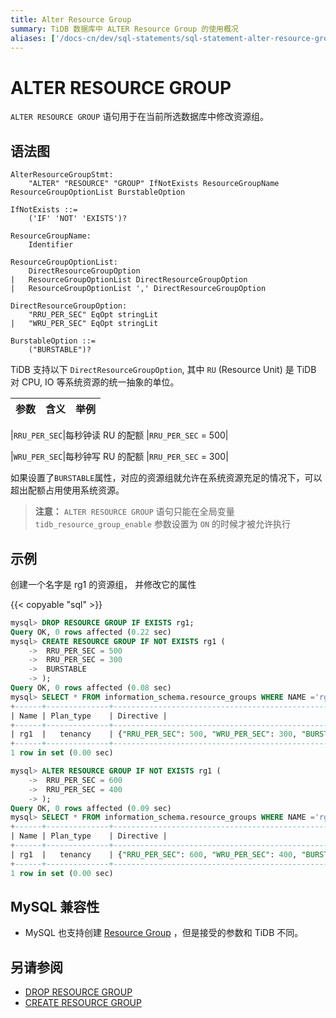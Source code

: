 ```yaml
---
title: Alter Resource Group
summary: TiDB 数据库中 ALTER Resource Group 的使用概况
aliases: ['/docs-cn/dev/sql-statements/sql-statement-alter-resource-group/','/docs-cn/dev/reference/sql/statements/alter-resource-group/']
---
```


# ALTER RESOURCE GROUP

`ALTER RESOURCE GROUP` 语句用于在当前所选数据库中修改资源组。

## 语法图

```ebnf+diagram
AlterResourceGroupStmt:
	"ALTER" "RESOURCE" "GROUP" IfNotExists ResourceGroupName ResourceGroupOptionList BurstableOption

IfNotExists ::=
    ('IF' 'NOT' 'EXISTS')?

ResourceGroupName:
	Identifier
	
ResourceGroupOptionList:
	DirectResourceGroupOption
|	ResourceGroupOptionList DirectResourceGroupOption
|	ResourceGroupOptionList ',' DirectResourceGroupOption

DirectResourceGroupOption:
	"RRU_PER_SEC" EqOpt stringLit
|	"WRU_PER_SEC" EqOpt stringLit

BurstableOption ::=
    ("BURSTABLE")?

```
TiDB 支持以下 `DirectResourceGroupOption`, 其中 `RU` (Resource Unit) 是 TiDB 对 CPU, IO 等系统资源的统一抽象的单位。

| 参数           |含义                                  |举例                      |
|----------------|--------------------------------------|----------------------------|

|`RRU_PER_SEC`|每秒钟读 RU 的配额                        |`RRU_PER_SEC` = 500|

|`WRU_PER_SEC`|每秒钟写 RU 的配额                        |`RRU_PER_SEC` = 300|

如果设置了`BURSTABLE`属性，对应的资源组就允许在系统资源充足的情况下，可以超出配额占用使用系统资源。

> **注意：**
> `ALTER RESOURCE GROUP` 语句只能在全局变量 `tidb_resource_group_enable` 参数设置为 `ON` 的时候才被允许执行

## 示例

创建一个名字是 rg1 的资源组， 并修改它的属性

{{< copyable "sql" >}}
```sql
mysql> DROP RESOURCE GROUP IF EXISTS rg1;
Query OK, 0 rows affected (0.22 sec)
mysql> CREATE RESOURCE GROUP IF NOT EXISTS rg1 (
    ->  RRU_PER_SEC = 500
    ->  RRU_PER_SEC = 300
    ->  BURSTABLE
    -> );
Query OK, 0 rows affected (0.08 sec)
mysql> SELECT * FROM information_schema.resource_groups WHERE NAME ='rg1';
+------+--------------+---------------------------------------------------------------+
| Name | Plan_type    | Directive | 
+------+--------------+---------------------------------------------------------------+
| rg1  |   tenancy    | {"RRU_PER_SEC": 500, "WRU_PER_SEC": 300, "BURSTABLE": true} |
+------+--------------+---------------------------------------------------------------+
1 row in set (0.00 sec)

mysql> ALTER RESOURCE GROUP IF NOT EXISTS rg1 (
    ->  RRU_PER_SEC = 600
    ->  RRU_PER_SEC = 400
    -> );
Query OK, 0 rows affected (0.09 sec)
mysql> SELECT * FROM information_schema.resource_groups WHERE NAME ='rg1';
+------+--------------+---------------------------------------------------------------+
| Name | Plan_type    | Directive | 
+------+--------------+---------------------------------------------------------------+
| rg1  |   tenancy    | {"RRU_PER_SEC": 600, "WRU_PER_SEC": 400, "BURSTABLE": false} |
+------+--------------+---------------------------------------------------------------+
1 row in set (0.00 sec)
```

## MySQL 兼容性

* MySQL 也支持创建 [Resource Group](https://dev.mysql.com/doc/refman/8.0/en/create-resource-group.html) ，但是接受的参数和 TiDB 不同。

## 另请参阅

* [DROP RESOURCE GROUP](/sql-statements/sql-statement-drop-resource-group.md)
* [CREATE RESOURCE GROUP](/sql-statements/sql-statement-alter-resource-group.md)
